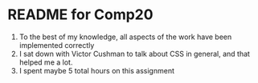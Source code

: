 # README for Comp20
1. To the best of my knowledge, all aspects of the work have been implemented correctly
2. I sat down with Victor Cushman to talk about CSS in general, and that helped me a lot.
3. I spent maybe 5 total hours on this assignment